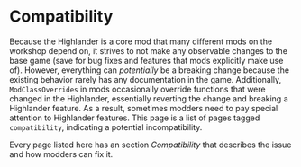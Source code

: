 <h1>Compatibility</h1>

Because the Highlander is a core mod that many different mods on the workshop depend on,
it strives to not make any observable changes to the base game (save for bug fixes and features
that mods explicitly make use of). However, everything can *potentially* be a breaking change
because the existing behavior rarely has any documentation in the game. Additionally, `ModClassOverrides`
in mods occasionally override functions that were changed in the Highlander, essentially reverting the
change and breaking a Highlander feature. As a result, sometimes modders need to pay special attention to
Highlander features. This page is a list of pages tagged `compatibility`, indicating a potential incompatibility.

Every page listed here has an section *Compatibility* that describes the issue and how modders can fix it.

